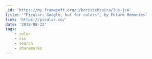 ```yaml
---
_id: 'https://my.framasoft.org/u/borisschapira/?ue-jsA'
title: '"Picular: Google, but for colors", by Future Memories'
link: 'https://picular.co/'
date: '2018-08-22'
tags:
    - color
    - css
    - search
    - sharemarks
---
```


<div class="markdown"><p></p></div>
